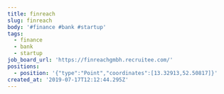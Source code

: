 ```yaml
---
title: finreach
slug: finreach
body: '#finance #bank #startup'
tags:
  - finance
  - bank
  - startup
job_board_url: 'https://finreachgmbh.recruitee.com/'
positions:
  - position: '{"type":"Point","coordinates":[13.32913,52.50817]}'
created_at: '2019-07-17T12:12:44.295Z'
---
```


